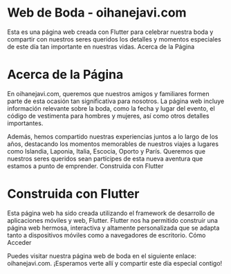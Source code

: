 # Web de Boda - oihanejavi.com

Esta es una página web creada con Flutter para celebrar nuestra boda y compartir con nuestros seres queridos los detalles y momentos especiales de este día tan importante en nuestras vidas.
Acerca de la Página

# Acerca de la Página

En oihanejavi.com, queremos que nuestros amigos y familiares formen parte de esta ocasión tan significativa para nosotros. La página web incluye información relevante sobre la boda, como la fecha y lugar del evento, el código de vestimenta para hombres y mujeres, así como otros detalles importantes.

Además, hemos compartido nuestras experiencias juntos a lo largo de los años, destacando los momentos memorables de nuestros viajes a lugares como Islandia, Laponia, Italia, Escocia, Oporto y París. Queremos que nuestros seres queridos sean partícipes de esta nueva aventura que estamos a punto de emprender.
Construida con Flutter

# Construida con Flutter

Esta página web ha sido creada utilizando el framework de desarrollo de aplicaciones móviles y web, Flutter. Flutter nos ha permitido construir una página web hermosa, interactiva y altamente personalizada que se adapta tanto a dispositivos móviles como a navegadores de escritorio.
Cómo Acceder

Puedes visitar nuestra página web de boda en el siguiente enlace: oihanejavi.com. ¡Esperamos verte allí y compartir este día especial contigo!
